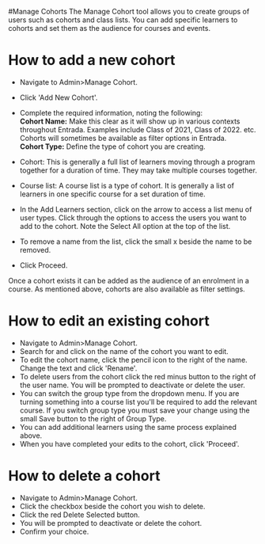 #Manage Cohorts
The Manage Cohort tool allows you to create groups of users such as cohorts and class lists.  You can add specific learners to cohorts and set them as the audience for courses and events.

# How to add a new cohort
* Navigate to Admin>Manage Cohort.
* Click 'Add New Cohort'.
* Complete the required information, noting the following:  
**Cohort Name:** Make this clear as it will show up in various contexts throughout Entrada.  Examples include Class of 2021, Class of 2022. etc. Cohorts will sometimes be available as filter options in Entrada.  
**Cohort Type:** Define the type of cohort you are creating.
* Cohort: This is generally a full list of learners moving through a program together for a duration of time.  They may take multiple courses together.  
* Course list: A course list is a type of cohort. It is generally a list of learners in one specific course for a set duration of time.  

* In the Add Learners section, click on the arrow to access a list menu of user types.  Click through the options to access the users you want to add to the cohort.  Note the Select All option at the top of the list.  
* To remove a name from the list, click the small x beside the name to be removed.
* Click Proceed.

Once a cohort exists it can be added as the audience of an enrolment in a course.  As mentioned above, cohorts are also available as filter settings.

# How to edit an existing cohort
* Navigate to Admin>Manage Cohort.
* Search for and click on the name of the cohort you want to edit.
* To edit the cohort name, click the pencil icon to the right of the name.  Change the text and click 'Rename'.
* To delete users from the cohort click the red minus button to the right of the user name.  You will be prompted to deactivate or delete the user.  
* You can switch the group type from the dropdown menu.  If you are turning something into a course list you'll be required to add the relevant course.  If you switch group type you must save your change using the small Save button to the right of Group Type.
* You can add additional learners using the same process explained above.
* When you have completed your edits to the cohort, click 'Proceed'.

# How to delete a cohort
* Navigate to Admin>Manage Cohort.
* Click the checkbox beside the cohort you wish to delete.
* Click the red Delete Selected button.
* You will be prompted to deactivate or delete the cohort.
* Confirm your choice.
